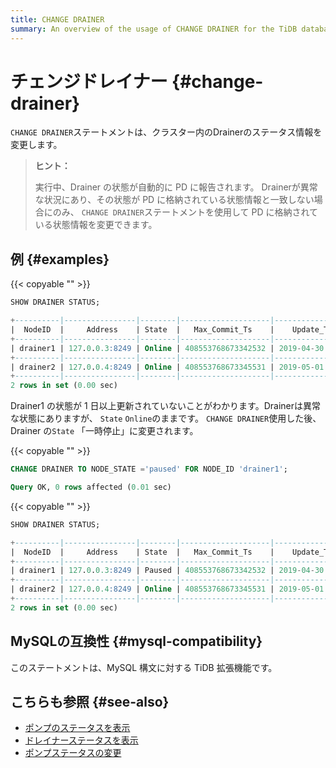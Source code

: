 ```yaml
---
title: CHANGE DRAINER
summary: An overview of the usage of CHANGE DRAINER for the TiDB database.
---
```


# チェンジドレイナー {#change-drainer}

`CHANGE DRAINER`ステートメントは、クラスター内のDrainerのステータス情報を変更します。

> **ヒント：**
>
> 実行中、Drainer の状態が自動的に PD に報告されます。 Drainerが異常な状況にあり、その状態が PD に格納されている状態情報と一致しない場合にのみ、 `CHANGE DRAINER`ステートメントを使用して PD に格納されている状態情報を変更できます。

## 例 {#examples}

{{< copyable "" >}}

```sql
SHOW DRAINER STATUS;
```

```sql
+----------|----------------|--------|--------------------|---------------------|
|  NodeID  |     Address    | State  |   Max_Commit_Ts    |    Update_Time      |
+----------|----------------|--------|--------------------|---------------------|
| drainer1 | 127.0.0.3:8249 | Online | 408553768673342532 | 2019-04-30 00:00:03 |
+----------|----------------|--------|--------------------|---------------------|
| drainer2 | 127.0.0.4:8249 | Online | 408553768673345531 | 2019-05-01 00:00:04 |
+----------|----------------|--------|--------------------|---------------------|
2 rows in set (0.00 sec)
```

Drainer1 の状態が 1 日以上更新されていないことがわかります。Drainerは異常な状態にありますが、 `State` `Online`のままです。 `CHANGE DRAINER`使用した後、Drainer の`State` 「一時停止」に変更されます。

{{< copyable "" >}}

```sql
CHANGE DRAINER TO NODE_STATE ='paused' FOR NODE_ID 'drainer1';
```

```sql
Query OK, 0 rows affected (0.01 sec)
```

{{< copyable "" >}}

```sql
SHOW DRAINER STATUS;
```

```sql
+----------|----------------|--------|--------------------|---------------------|
|  NodeID  |     Address    | State  |   Max_Commit_Ts    |    Update_Time      |
+----------|----------------|--------|--------------------|---------------------|
| drainer1 | 127.0.0.3:8249 | Paused | 408553768673342532 | 2019-04-30 00:00:03 |
+----------|----------------|--------|--------------------|---------------------|
| drainer2 | 127.0.0.4:8249 | Online | 408553768673345531 | 2019-05-01 00:00:04 |
+----------|----------------|--------|--------------------|---------------------|
2 rows in set (0.00 sec)
```

## MySQLの互換性 {#mysql-compatibility}

このステートメントは、MySQL 構文に対する TiDB 拡張機能です。

## こちらも参照 {#see-also}

-   [<a href="/sql-statements/sql-statement-show-pump-status.md">ポンプのステータスを表示</a>](/sql-statements/sql-statement-show-pump-status.md)
-   [<a href="/sql-statements/sql-statement-show-drainer-status.md">ドレイナーステータスを表示</a>](/sql-statements/sql-statement-show-drainer-status.md)
-   [<a href="/sql-statements/sql-statement-change-pump.md">ポンプステータスの変更</a>](/sql-statements/sql-statement-change-pump.md)
